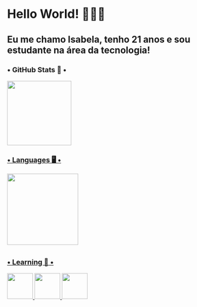 # Hello World! 👩🏻‍💻

## Eu me chamo Isabela, tenho 21 anos e sou estudante na área da tecnologia!

### • GitHub Stats 🚀 •
<div>
  <a href="https://github.com/isabelamorgado">
  <img height="150em" src="https://github-readme-stats.vercel.app/api?username=isabelamorgado&show_icons=true&bg_color=30,0f2027,203a43,2c5364&title_color=fff&text_color=fff&rank_icon=github&include_all_commits=true&count_private=true"/>

</div>

### • Languages 🖥️ •
<div>
  <img height="166em" src="https://github-readme-stats.vercel.app/api/top-langs/?username=isabelamorgado&layout=compact&bg_color=30,0f2027,203a43,2c5364&title_color=fff&text_color=fff"/>
</div>
  
##

  ### • Learning 📖 •
<div>
    <img src="https://cdn.jsdelivr.net/gh/devicons/devicon/icons/python/python-original-wordmark.svg" height="60em"/>
    <img src="https://cdn.jsdelivr.net/gh/devicons/devicon@latest/icons/java/java-original.svg" height="60em"/>
    <img src="https://cdn.jsdelivr.net/gh/devicons/devicon/icons/bootstrap/bootstrap-original-wordmark.svg" height="60em"/>
</div>

